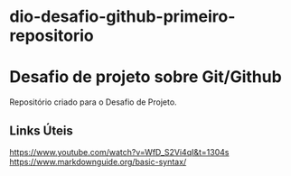 # dio-desafio-github-primeiro-repositorio
# Desafio de projeto sobre Git/Github
Repositório criado para o Desafio de Projeto.
## Links Úteis
https://www.youtube.com/watch?v=WfD_S2Vi4qI&t=1304s
https://www.markdownguide.org/basic-syntax/
